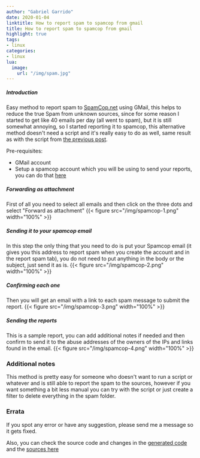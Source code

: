 ```yaml
---
author: "Gabriel Garrido"
date: 2020-01-04
linktitle: How to report spam to spamcop from gmail
title: How to report spam to spamcop from gmail
highlight: true
tags:
- linux
categories:
- linux
lua:
  image:
    url: "/img/spam.jpg"
---
```


##### **Introduction**
Easy method to report spam to [SpamCop.net](https://www.spamcop.net/) using GMail, this helps to reduce the true Spam from unknown sources, since for some reason I started to get like 40 emails per day (all went to spam), but it is still somewhat annoying, so I started reporting it to spamcop, this alternative method doesn't need a script and it's really easy to do as well, same result as with the script from [the previous post](https://techsquad.rocks/blog/how_to_report_your_gmail_spam_folder_to_spamcop/).

Pre-requisites:

* GMail account
* Setup a spamcop account which you will be using to send your reports, you can do that [here](https://www.spamcop.net/anonsignup.shtml)

##### **Forwarding as attachment**
First of all you need to select all emails and then click on the three dots and select "Forward as attachment"
{{< figure src="/img/spamcop-1.png" width="100%" >}}

##### **Sending it to your spamcop email**
In this step the only thing that you need to do is put your Spamcop email (it gives you this address to report spam when you create the account and in the report spam tab), you do not need to put anything in the body or the subject, just send it as is.
{{< figure src="/img/spamcop-2.png" width="100%" >}}

##### **Confirming each one**
Then you will get an email with a link to each spam message to submit the report.
{{< figure src="/img/spamcop-3.png" width="100%" >}}

##### **Sending the reports**
This is a sample report, you can add additional notes if needed and then confirm to send it to the abuse addresses of the owners of the IPs and links found in the email.
{{< figure src="/img/spamcop-4.png" width="100%" >}}

### Additional notes
This method is pretty easy for someone who doesn't want to run a script or whatever and is still able to report the spam to the sources, however if you want something a bit less manual you can try with the script or just create a filter to delete everything in the spam folder.

### Errata
If you spot any error or have any suggestion, please send me a message so it gets fixed.

Also, you can check the source code and changes in the [generated code](https://github.com/kainlite/kainlite.github.io) and the [sources here](https://github.com/kainlite/blog)
